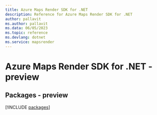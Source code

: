 ```yaml
---
title: Azure Maps Render SDK for .NET
description: Reference for Azure Maps Render SDK for .NET
author: pallavit
ms.author: pallavit
ms.data: 06/05/2023
ms.topic: reference
ms.devlang: dotnet
ms.service: mapsrender
---
```

# Azure Maps Render SDK for .NET - preview
## Packages - preview
[!INCLUDE [packages](maps-render-index.md)]